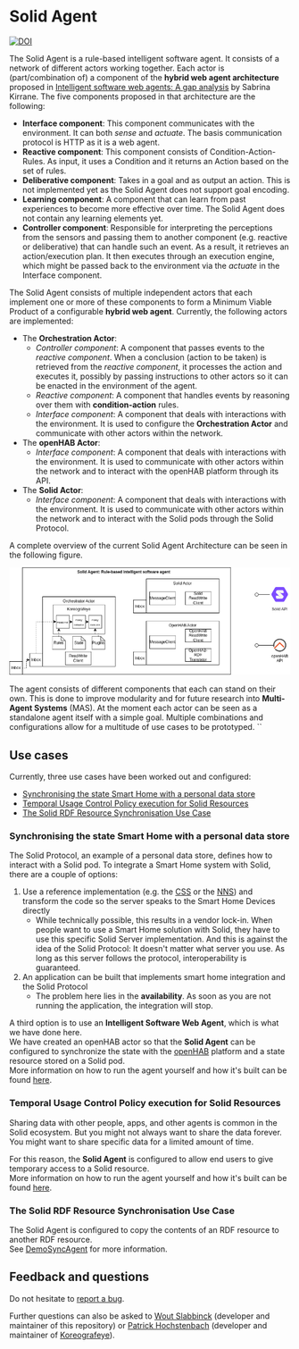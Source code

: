 # Solid Agent

[![DOI](https://zenodo.org/badge/DOI/10.5281/zenodo.8338025.svg)](https://doi.org/10.5281/zenodo.8338025)


The Solid Agent is a rule-based intelligent software agent.
It consists of a network of different actors working together.
Each actor is (part/combination of) a component of the **hybrid web agent architecture** proposed in [Intelligent software web agents: A gap analysis](https://www.sciencedirect.com/science/article/pii/S1570826821000342) by Sabrina Kirrane.
The five components proposed in that architecture are the following:
* **Interface component**: This component communicates with the environment. It can both _sense_ and _actuate_. The basis communication protocol is HTTP as it is a web agent.
* **Reactive component**: This component consists of Condition-Action-Rules. As input, it uses a Condition and it returns an Action based on the set of rules.
* **Deliberative component**: Takes in a goal and as output an action. This is not implemented yet as the Solid Agent does not support goal encoding.
* **Learning component**: A component that can learn from past experiences to become more effective over time. The Solid Agent does not contain any learning elements yet.
* **Controller component**: Responsible for interpreting the perceptions from the sensors and passing them to another component (e.g. reactive or deliberative) that can handle such an event.
  As a result, it retrieves an action/execution plan. It then executes through an execution engine, which might be passed back to the environment via the _actuate_ in the Interface component.

The Solid Agent consists of multiple independent actors that each implement one or more of these components to form a Minimum Viable Product of a configurable **hybrid web agent**.
Currently, the following actors are implemented:

<!--
* The **Orchestration Actor**:
  * _Controller component_: Each time an event comes in, through one of the sensing actors, the event is passed to the reactive component.
    When there is a conclusion, it will be executed by the **Policy Executer**
  * _Reactive component_: condition-action rules are defined in the set of **n3 Rules**. 
    Each time an event comes in, the **reasoning engine** is run using both the given event, the set of rules.
    An action would be the conclusion, which in Koreografeye would be a policy to be executed.
  * _Interface component_
* The **openHAB Actor**:
  * _Interface component_
* The **Solid Actor**:
  * _Interface component_
!-->

* The **Orchestration Actor**:
  * _Controller component_: A component that passes events to the _reactive component_.
    When a conclusion (action to be taken) is retrieved from the _reactive component_, 
    it processes the action and executes it, possibly by passing instructions to other actors so it can be enacted in the environment of the agent.
  * _Reactive component_: A component that handles events by reasoning over them with **condition-action** rules.
  * _Interface component_: A component that deals with interactions with the environment.
   It is used to configure the **Orchestration Actor** and communicate with other actors within the network.
* The **openHAB Actor**:
  * _Interface component_: A component that deals with interactions with the environment.
    It is used to communicate with other actors within the network and to interact with the openHAB platform through its API.
* The **Solid Actor**:
  * _Interface component_: A component that deals with interactions with the environment.
    It is used to communicate with other actors within the network and to interact with the Solid pods through the Solid Protocol.


A complete overview of the current Solid Agent Architecture can be seen in the following figure.

![Agent Architecture](./img/23-07-04_Philips-hue-solid(Architecture).png)

The agent consists of different components that each can stand on their own.
This is done to improve modularity and for future research into **Multi-Agent Systems** (MAS). 
At the moment each actor can be seen as a standalone agent itself with a simple goal. 
Multiple combinations and configurations allow for a multitude of use cases to be prototyped.
``

## Use cases

Currently, three use cases have been worked out and configured:

* [Synchronising the state Smart Home with a personal data store](#synchronising-the-state-smart-home-with-a-personal-data-store)
* [Temporal Usage Control Policy execution for Solid Resources](#temporal-usage-control-policy-execution-for-solid-resources)
* [The Solid RDF Resource Synchronisation Use Case](#the-solid-rdf-resource-synchronisation-use-case)

### Synchronising the state Smart Home with a personal data store

The Solid Protocol, an example of a personal data store, defines how to interact with a Solid pod.
To integrate a Smart Home system with Solid, there are a couple of options: 
1. Use a reference implementation (e.g. the [CSS](https://github.com/CommunitySolidServer/CommunitySolidServer) or the [NNS](https://github.com/nodeSolidServer/node-solid-server)) and transform the code so the server speaks to the Smart Home Devices directly
   * While technically possible, this results in a vendor lock-in. When people want to use a Smart Home solution with Solid, they have to use this specific Solid Server implementation. And this is against the idea of the Solid Protocol: It doesn't matter what server you use. As long as this server follows the protocol, interoperability is guaranteed.
2. An application can be built that implements smart home integration and the Solid Protocol
   * The problem here lies in the **availability**. As soon as you are not running the application, the integration will stop.

A third option is to use an **Intelligent Software Web Agent**, which is what we have done here. <br>
We have created an openHAB actor so that the **Solid Agent** can be configured to synchronize the state with the [openHAB](https://www.openhab.org/) platform and a state resource stored on a Solid pod.<br>
More information on how to run the agent yourself and how it's built can be found [here](./documentation/iot/README.md).

### Temporal Usage Control Policy execution for Solid Resources


Sharing data with other people, apps, and other agents is common in the Solid ecosystem. 
But you might not always want to share the data forever. 
You might want to share specific data for a limited amount of time. 

For this reason, the **Solid Agent** is configured to allow end users to give temporary access to a Solid resource.<br>
More information on how to run the agent yourself and how it's built can be found [here](./documentation/ucp/README.md).

### The Solid RDF Resource Synchronisation Use Case

The Solid Agent is configured to copy the contents of an RDF resource to another RDF resource. <br>
See [DemoSyncAgent](./src/demo/DemoSyncAgent.ts) for more information.

## Feedback and questions

Do not hesitate to [report a bug](https://github.com/SolidLabResearch/Solid-Agent/issues).

Further questions can also be asked to [Wout Slabbinck](mailto:wout.slabbinck@ugent.be) (developer and maintainer of this repository) or [Patrick Hochstenbach](mailto:Patrick.Hochstenbach@UGent.be) (developer and maintainer of [Koreografeye](https://github.com/eyereasoner/Koreografeye)).
